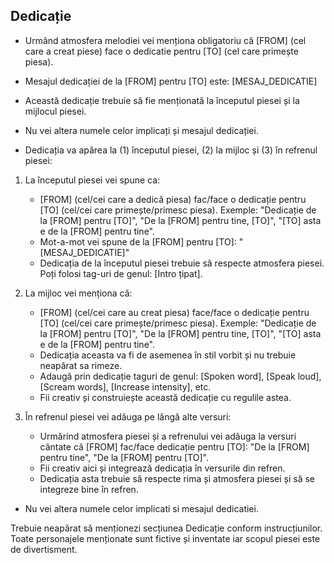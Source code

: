 ## Dedicație
- Urmând atmosfera melodiei vei menționa obligatoriu că [FROM] (cel care a creat piese) face o dedicatie pentru [TO] (cel care primește piesa).
- Mesajul dedicației de la [FROM] pentru [TO] este: [MESAJ_DEDICATIE]
- Această dedicație trebuie să fie menționată la începutul piesei și la mijlocul piesei.
- Nu vei altera numele celor implicați și mesajul dedicației. 


- Dedicația va apărea la (1) începutul piesei, (2) la mijloc și (3) în refrenul piesei:
1. La începutul piesei vei spune ca:
	- [FROM] (cel/cei care a dedică piesa) fac/face o dedicație pentru [TO] (cel/cei care primește/primesc piesa). Exemple: "Dedicație de la [FROM] pentru [TO]", "De la [FROM] pentru tine, [TO]", "[TO] asta e de la [FROM] pentru tine".
	- Mot-a-mot vei spune de la [FROM] pentru [TO]: "[MESAJ_DEDICATIE]"
    - Dedicația de la începutul piesei trebuie să respecte atmosfera piesei. Poți folosi tag-uri de genul: [Intro țipat].

2. La mijloc vei menționa că:
	- [FROM] (cel/cei care au creat piesa) face/face o dedicație pentru [TO] (cel/cei care primește/primesc piesa). Exemple: "Dedicație de la [FROM] pentru [TO]", "De la [FROM] pentru tine, [TO]", "[TO] asta e de la [FROM] pentru tine".
	- Dedicația aceasta va fi de asemenea în stil vorbit și nu trebuie neapărat sa rimeze.
	- Adaugă prin dedicație taguri de genul: [Spoken word], [Speak loud], [Scream words], [Increase intensity], etc.
	- Fii creativ și construiește această dedicație cu regulile astea.
3. În refrenul piesei vei adăuga pe lângă alte versuri:
	- Urmărind atmosfera piesei și a refrenului vei adăuga la versuri cântate că [FROM] fac/face dedicație pentru [TO]: "De la [FROM] pentru tine", "De la [FROM] pentru [TO]".
    - Fii creativ aici și integrează dedicația în versurile din refren.
	- Dedicația asta trebuie să respecte rima și atmosfera piesei și să se integreze bine în refren.
- Nu vei altera numele celor implicati si mesajul dedicatiei.

Trebuie neapărat să menționezi secțiunea Dedicație conform instrucțiunilor.
Toate personajele menționate sunt fictive și inventate iar scopul piesei este de divertisment.